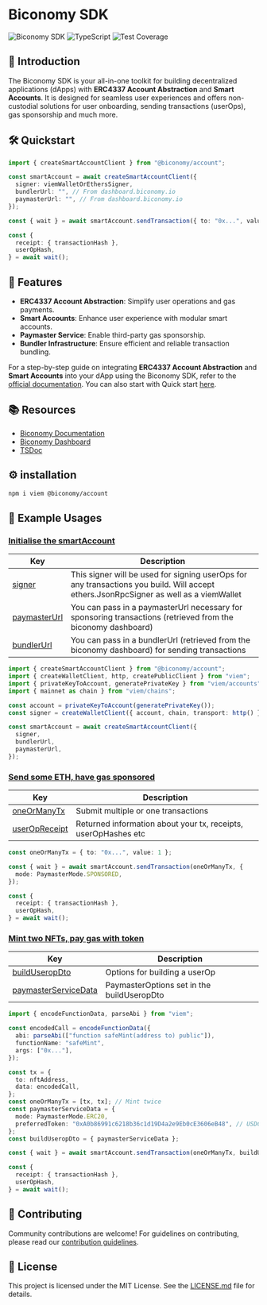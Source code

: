 # Biconomy SDK

![Biconomy SDK](https://img.shields.io/badge/Biconomy-SDK-blue.svg)
![TypeScript](https://img.shields.io/badge/-TypeScript-blue)
![Test Coverage](https://img.shields.io/badge/Coverage-79.82%25-green.svg)

## 👋 Introduction

The Biconomy SDK is your all-in-one toolkit for building decentralized applications (dApps) with **ERC4337 Account Abstraction** and **Smart Accounts**. It is designed for seamless user experiences and offers non-custodial solutions for user onboarding, sending transactions (userOps), gas sponsorship and much more.

## 🛠️ Quickstart

```typescript
import { createSmartAccountClient } from "@biconomy/account";

const smartAccount = await createSmartAccountClient({
  signer: viemWalletOrEthersSigner,
  bundlerUrl: "", // From dashboard.biconomy.io
  paymasterUrl: "", // From dashboard.biconomy.io
});

const { wait } = await smartAccount.sendTransaction({ to: "0x...", value: 1 });

const {
  receipt: { transactionHash },
  userOpHash,
} = await wait();
```

## 🌟 Features

- **ERC4337 Account Abstraction**: Simplify user operations and gas payments.
- **Smart Accounts**: Enhance user experience with modular smart accounts.
- **Paymaster Service**: Enable third-party gas sponsorship.
- **Bundler Infrastructure**: Ensure efficient and reliable transaction bundling.

For a step-by-step guide on integrating **ERC4337 Account Abstraction** and **Smart Accounts** into your dApp using the Biconomy SDK, refer to the [official documentation](https://docs.biconomy.io/docs/overview). You can also start with Quick start [here](https://docs.biconomy.io/quickstart).

## 📚 Resources

- [Biconomy Documentation](https://docs.biconomy.io/)
- [Biconomy Dashboard](https://dashboard.biconomy.io)
- [TSDoc](https://bcnmy.github.io/biconomy-client-sdk)

## ⚙️ installation

```bash
npm i viem @biconomy/account
```

## 💼 Example Usages

### [Initialise the smartAccount](https://bcnmy.github.io/biconomy-client-sdk/functions/createSmartAccountClient.html)

| Key                                                                                                            | Description                                                                                                                           |
| -------------------------------------------------------------------------------------------------------------- | ------------------------------------------------------------------------------------------------------------------------------------- |
| [signer](https://bcnmy.github.io/biconomy-client-sdk/packages/account/docs/interfaces/SmartAccountSigner.html) | This signer will be used for signing userOps for any transactions you build. Will accept ethers.JsonRpcSigner as well as a viemWallet |
| [paymasterUrl](https://dashboard.biconomy.io)                                                                  | You can pass in a paymasterUrl necessary for sponsoring transactions (retrieved from the biconomy dashboard)                          |
| [bundlerUrl](https://dashboard.biconomy.io)                                                                    | You can pass in a bundlerUrl (retrieved from the biconomy dashboard) for sending transactions                                         |

```typescript
import { createSmartAccountClient } from "@biconomy/account";
import { createWalletClient, http, createPublicClient } from "viem";
import { privateKeyToAccount, generatePrivateKey } from "viem/accounts";
import { mainnet as chain } from "viem/chains";

const account = privateKeyToAccount(generatePrivateKey());
const signer = createWalletClient({ account, chain, transport: http() });

const smartAccount = await createSmartAccountClient({
  signer,
  bundlerUrl,
  paymasterUrl,
});
```

### [Send some ETH, have gas sponsored](https://bcnmy.github.io/biconomy-client-sdk/classes/BiconomySmartAccountV2.html#sendTransaction)

| Key                                                                               | Description                                                    |
| --------------------------------------------------------------------------------- | -------------------------------------------------------------- |
| [oneOrManyTx](https://bcnmy.github.io/biconomy-client-sdk/types/Transaction.html) | Submit multiple or one transactions                            |
| [userOpReceipt](https://bcnmy.github.io/biconomy-client-sdk/types/UserOpReceipt)  | Returned information about your tx, receipts, userOpHashes etc |

```typescript
const oneOrManyTx = { to: "0x...", value: 1 };

const { wait } = await smartAccount.sendTransaction(oneOrManyTx, {
  mode: PaymasterMode.SPONSORED,
});

const {
  receipt: { transactionHash },
  userOpHash,
} = await wait();
```

### [Mint two NFTs, pay gas with token](https://bcnmy.github.io/biconomy-client-sdk/classes/BiconomySmartAccountV2.html#getTokenFees)

| Key                                                                                                      | Description                                |
| -------------------------------------------------------------------------------------------------------- | ------------------------------------------ |
| [buildUseropDto](https://bcnmy.github.io/biconomy-client-sdk/types/BuildUserOpOptions.html)              | Options for building a userOp              |
| [paymasterServiceData](https://bcnmy.github.io/biconomy-client-sdk/types/PaymasterUserOperationDto.html) | PaymasterOptions set in the buildUseropDto |

```typescript
import { encodeFunctionData, parseAbi } from "viem";

const encodedCall = encodeFunctionData({
  abi: parseAbi(["function safeMint(address to) public"]),
  functionName: "safeMint",
  args: ["0x..."],
});

const tx = {
  to: nftAddress,
  data: encodedCall,
};
const oneOrManyTx = [tx, tx]; // Mint twice
const paymasterServiceData = {
  mode: PaymasterMode.ERC20,
  preferredToken: "0xA0b86991c6218b36c1d19D4a2e9Eb0cE3606eB48", // USDC
};
const buildUseropDto = { paymasterServiceData };

const { wait } = await smartAccount.sendTransaction(oneOrManyTx, buildUseropDto);

const {
  receipt: { transactionHash },
  userOpHash,
} = await wait();
```

## 🤝 Contributing

Community contributions are welcome! For guidelines on contributing, please read our [contribution guidelines](./CONTRIBUTING.md).

## 📜 License

This project is licensed under the MIT License. See the [LICENSE.md](./LICENSE.md) file for details.
